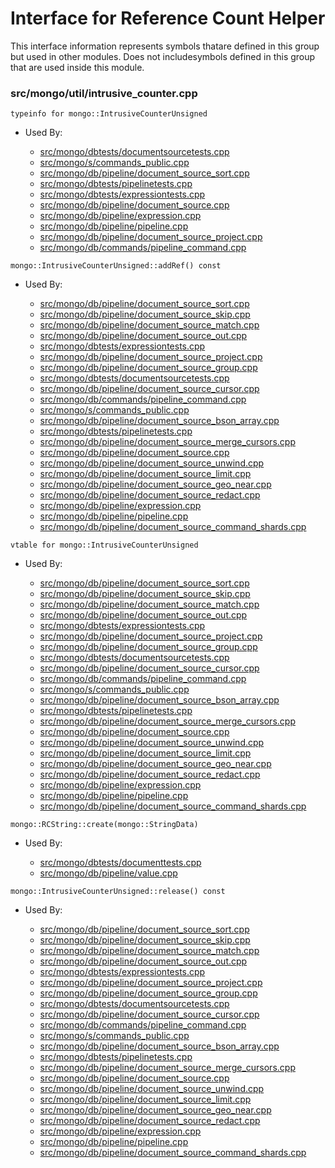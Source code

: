 
# Interface for Reference Count Helper
This interface information represents symbols thatare defined in this group but used in other modules.  Does not includesymbols defined in this group that are used inside this module.

### src/mongo/util/intrusive\_counter.cpp

<div></div>

    typeinfo for mongo::IntrusiveCounterUnsigned

- Used By:

    - [src/mongo/dbtests/documentsourcetests.cpp](../../../tests/unit\_tests)
    - [src/mongo/s/commands\_public.cpp](../../../sharding/sharding)
    - [src/mongo/db/pipeline/document\_source\_sort.cpp](../../../queries/aggregation\_framework)
    - [src/mongo/dbtests/pipelinetests.cpp](../../../tests/unit\_tests)
    - [src/mongo/dbtests/expressiontests.cpp](../../../tests/unit\_tests)
    - [src/mongo/db/pipeline/document\_source.cpp](../../../queries/aggregation\_framework)
    - [src/mongo/db/pipeline/expression.cpp](../../../queries/aggregation\_framework)
    - [src/mongo/db/pipeline/pipeline.cpp](../../../queries/aggregation\_framework)
    - [src/mongo/db/pipeline/document\_source\_project.cpp](../../../queries/aggregation\_framework)
    - [src/mongo/db/commands/pipeline\_command.cpp](../../../queries/aggregation\_framework)

<div></div>

    mongo::IntrusiveCounterUnsigned::addRef() const

- Used By:

    - [src/mongo/db/pipeline/document\_source\_sort.cpp](../../../queries/aggregation\_framework)
    - [src/mongo/db/pipeline/document\_source\_skip.cpp](../../../queries/aggregation\_framework)
    - [src/mongo/db/pipeline/document\_source\_match.cpp](../../../queries/aggregation\_framework)
    - [src/mongo/db/pipeline/document\_source\_out.cpp](../../../queries/aggregation\_framework)
    - [src/mongo/dbtests/expressiontests.cpp](../../../tests/unit\_tests)
    - [src/mongo/db/pipeline/document\_source\_project.cpp](../../../queries/aggregation\_framework)
    - [src/mongo/db/pipeline/document\_source\_group.cpp](../../../queries/aggregation\_framework)
    - [src/mongo/dbtests/documentsourcetests.cpp](../../../tests/unit\_tests)
    - [src/mongo/db/pipeline/document\_source\_cursor.cpp](../../../queries/aggregation\_framework)
    - [src/mongo/db/commands/pipeline\_command.cpp](../../../queries/aggregation\_framework)
    - [src/mongo/s/commands\_public.cpp](../../../sharding/sharding)
    - [src/mongo/db/pipeline/document\_source\_bson\_array.cpp](../../../queries/aggregation\_framework)
    - [src/mongo/dbtests/pipelinetests.cpp](../../../tests/unit\_tests)
    - [src/mongo/db/pipeline/document\_source\_merge\_cursors.cpp](../../../queries/aggregation\_framework)
    - [src/mongo/db/pipeline/document\_source.cpp](../../../queries/aggregation\_framework)
    - [src/mongo/db/pipeline/document\_source\_unwind.cpp](../../../queries/aggregation\_framework)
    - [src/mongo/db/pipeline/document\_source\_limit.cpp](../../../queries/aggregation\_framework)
    - [src/mongo/db/pipeline/document\_source\_geo\_near.cpp](../../../queries/aggregation\_framework)
    - [src/mongo/db/pipeline/document\_source\_redact.cpp](../../../queries/aggregation\_framework)
    - [src/mongo/db/pipeline/expression.cpp](../../../queries/aggregation\_framework)
    - [src/mongo/db/pipeline/pipeline.cpp](../../../queries/aggregation\_framework)
    - [src/mongo/db/pipeline/document\_source\_command\_shards.cpp](../../../queries/aggregation\_framework)

<div></div>

    vtable for mongo::IntrusiveCounterUnsigned

- Used By:

    - [src/mongo/db/pipeline/document\_source\_sort.cpp](../../../queries/aggregation\_framework)
    - [src/mongo/db/pipeline/document\_source\_skip.cpp](../../../queries/aggregation\_framework)
    - [src/mongo/db/pipeline/document\_source\_match.cpp](../../../queries/aggregation\_framework)
    - [src/mongo/db/pipeline/document\_source\_out.cpp](../../../queries/aggregation\_framework)
    - [src/mongo/dbtests/expressiontests.cpp](../../../tests/unit\_tests)
    - [src/mongo/db/pipeline/document\_source\_project.cpp](../../../queries/aggregation\_framework)
    - [src/mongo/db/pipeline/document\_source\_group.cpp](../../../queries/aggregation\_framework)
    - [src/mongo/dbtests/documentsourcetests.cpp](../../../tests/unit\_tests)
    - [src/mongo/db/pipeline/document\_source\_cursor.cpp](../../../queries/aggregation\_framework)
    - [src/mongo/db/commands/pipeline\_command.cpp](../../../queries/aggregation\_framework)
    - [src/mongo/s/commands\_public.cpp](../../../sharding/sharding)
    - [src/mongo/db/pipeline/document\_source\_bson\_array.cpp](../../../queries/aggregation\_framework)
    - [src/mongo/dbtests/pipelinetests.cpp](../../../tests/unit\_tests)
    - [src/mongo/db/pipeline/document\_source\_merge\_cursors.cpp](../../../queries/aggregation\_framework)
    - [src/mongo/db/pipeline/document\_source.cpp](../../../queries/aggregation\_framework)
    - [src/mongo/db/pipeline/document\_source\_unwind.cpp](../../../queries/aggregation\_framework)
    - [src/mongo/db/pipeline/document\_source\_limit.cpp](../../../queries/aggregation\_framework)
    - [src/mongo/db/pipeline/document\_source\_geo\_near.cpp](../../../queries/aggregation\_framework)
    - [src/mongo/db/pipeline/document\_source\_redact.cpp](../../../queries/aggregation\_framework)
    - [src/mongo/db/pipeline/expression.cpp](../../../queries/aggregation\_framework)
    - [src/mongo/db/pipeline/pipeline.cpp](../../../queries/aggregation\_framework)
    - [src/mongo/db/pipeline/document\_source\_command\_shards.cpp](../../../queries/aggregation\_framework)

<div></div>

    mongo::RCString::create(mongo::StringData)

- Used By:

    - [src/mongo/dbtests/documenttests.cpp](../../../tests/unit\_tests)
    - [src/mongo/db/pipeline/value.cpp](../../../queries/aggregation\_framework)

<div></div>

    mongo::IntrusiveCounterUnsigned::release() const

- Used By:

    - [src/mongo/db/pipeline/document\_source\_sort.cpp](../../../queries/aggregation\_framework)
    - [src/mongo/db/pipeline/document\_source\_skip.cpp](../../../queries/aggregation\_framework)
    - [src/mongo/db/pipeline/document\_source\_match.cpp](../../../queries/aggregation\_framework)
    - [src/mongo/db/pipeline/document\_source\_out.cpp](../../../queries/aggregation\_framework)
    - [src/mongo/dbtests/expressiontests.cpp](../../../tests/unit\_tests)
    - [src/mongo/db/pipeline/document\_source\_project.cpp](../../../queries/aggregation\_framework)
    - [src/mongo/db/pipeline/document\_source\_group.cpp](../../../queries/aggregation\_framework)
    - [src/mongo/dbtests/documentsourcetests.cpp](../../../tests/unit\_tests)
    - [src/mongo/db/pipeline/document\_source\_cursor.cpp](../../../queries/aggregation\_framework)
    - [src/mongo/db/commands/pipeline\_command.cpp](../../../queries/aggregation\_framework)
    - [src/mongo/s/commands\_public.cpp](../../../sharding/sharding)
    - [src/mongo/db/pipeline/document\_source\_bson\_array.cpp](../../../queries/aggregation\_framework)
    - [src/mongo/dbtests/pipelinetests.cpp](../../../tests/unit\_tests)
    - [src/mongo/db/pipeline/document\_source\_merge\_cursors.cpp](../../../queries/aggregation\_framework)
    - [src/mongo/db/pipeline/document\_source.cpp](../../../queries/aggregation\_framework)
    - [src/mongo/db/pipeline/document\_source\_unwind.cpp](../../../queries/aggregation\_framework)
    - [src/mongo/db/pipeline/document\_source\_limit.cpp](../../../queries/aggregation\_framework)
    - [src/mongo/db/pipeline/document\_source\_geo\_near.cpp](../../../queries/aggregation\_framework)
    - [src/mongo/db/pipeline/document\_source\_redact.cpp](../../../queries/aggregation\_framework)
    - [src/mongo/db/pipeline/expression.cpp](../../../queries/aggregation\_framework)
    - [src/mongo/db/pipeline/pipeline.cpp](../../../queries/aggregation\_framework)
    - [src/mongo/db/pipeline/document\_source\_command\_shards.cpp](../../../queries/aggregation\_framework)
